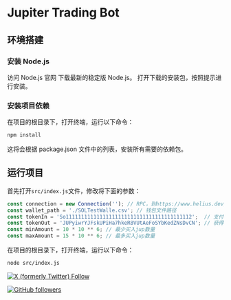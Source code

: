 # Jupiter Trading Bot
## 环境搭建
### 安装 Node.js
访问 Node.js 官网 下载最新的稳定版 Node.js。
打开下载的安装包，按照提示进行安装。

### 安装项目依赖
在项目的根目录下，打开终端，运行以下命令：
``` bash
npm install
```

这将会根据 package.json 文件中的列表，安装所有需要的依赖包。

## 运行项目

首先打开`src/index.js`文件，修改将下面的参数：

``` javascript
const connection = new Connection(''); // RPC，到https://www.helius.dev/注册获取
const wallet_path = './SOLTestWalle.csv'; // 钱包文件路径
const tokenIn = 'So11111111111111111111111111111111111111112';  // 支付Token，SOL Token 地址
const tokenOut = 'JUPyiwrYJFskUPiHa7hkeR8VUtAeFoSYbKedZNsDvCN'; // 获得Token，JUP Token 地址
const minAmount = 10 * 10 ** 6; // 最少买入jup数量
const maxAmount = 15 * 10 ** 6; // 最多买入jup数量
```



在项目的根目录下，打开终端，运行以下命令：

``` bash
node src/index.js
```

[![X (formerly Twitter) Follow](https://img.shields.io/twitter/follow/crypto0xLe?link=https%3A%2F%2Ftwitter.com%2Fintent%2Ffollow%3Fscreen_name%3Dcrypto0xLeo)](https://twitter.com/intent/follow?screen_name=crypto0xLeo)

[![GitHub followers](https://img.shields.io/github/followers/shuail0?link=https%3A%2F%2Fgithub.com%2Fshuail0)](https://github.com/shuail0)


